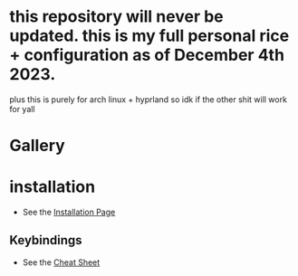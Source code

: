 # this repository will never be updated. this is my full personal rice + configuration as of December 4th 2023.
plus this is purely for arch linux + hyprland so idk if the other shit will work for yall

# Gallery


# installation
- See the [Installation Page](https://github.com/femgore/dot./wiki/Installation)
## Keybindings
- See the [Cheat Sheet](https://github.com/femgore/dot./wiki/Cheat-Sheet)
